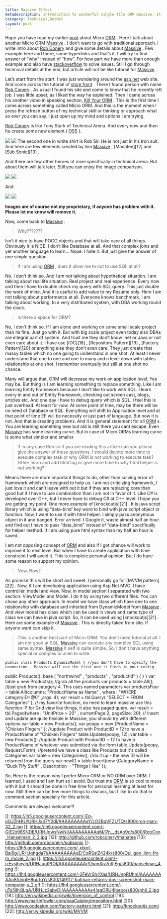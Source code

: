 ```yaml
---
title: Massive Effect
metadescription: Introduction to wonderful single file ORM massive. It is for DotNet by Rob Conery. It is using dynamic of DotNet 4.0.
category: Technical,DotNet
layout: post
---
```

Hope you have read my earlier [post][1] about Micro [ORM][2] . Here I talk about another Micro ORM [Massive][3] . I don’t want to go with traditional approach. I write intro about [Rob Conery][4] and give some details about [Massive][3] . Few example here and there, some hyperlinks and that’s it. I will try to find answer of “why” instead of “how”. For how part we have more than enough example and also have [stackoverflow][5] to solve issues. Still I go through technical details at the end, but article will not be like tutorial for [Massive][3] .

Let’s start from the start. I was just wondering around the [asp.net][6] web site. And come across the tutorial of [store front][7] . There I found person with name [Rob Conery][4] . As usual I found his site and come to know that he recently left job. I was little upset, as I liked the way he explained. Then I came across his another video in speaking section, [Kill Your ORM][8] . This is the first time I come across something called Micro ORM. And this is the moment when I press the refresh button of my technical skill or thinking or approach what so ever you can say. I just open up my mind and options I am trying.
<!--excerpt-->
[Rob Conery][4] is like Tony Stark of Technical Arena. And every now and then he create some new element ( [OSS][9] ).

![](https://lh5.googleusercontent.com/-Eq-pGJZhHtU/URHJx47Y2dI/AAAAAAAAAsY/LO2BqVFZUTQ/s800/iron-man-32_2.jpg) ![](https://lh6.googleusercontent.com/-GIE2x98SNDE/URHJqwsNwNI/AAAAAAAAAqM/l7n__dsAo9o/s800/RobCon_Hanselman_2_2.jpg) The second one in white shirt is Rob Sir. He is not just in his Iron suit. And here are few elements created by him [Massive][3] , [Manatee][12] and [Sub Sonic][13] .



And there are few other heroes of mine specifically in technical arena. But about them will talk later. Still you can enjoy the image comparison.

![](https://lh5.googleusercontent.com/-xtkof-Bai6g/URHJqhgda7I/AAAAAAAAAqE/CqRSsiZ424k/s800/Qui_gon_jinn_from_movie_2.jpg) ![](https://lh3.googleusercontent.com/-jzEvsjhnylg/URHJuutPtOI/AAAAAAAAArY/wmXiv7qRjEg/s800/hanselman_4.png) 

And

![](https://lh4.googleusercontent.com/-2FeVrSh4Xas/URHJnpRUhnI/AAAAAAAAAo8/dvptH8qu1qY/s800/149117-batman-returns-dos-screenshot-main-computer-s_2.gif) ![](https://lh4.googleusercontent.com/-uTs5lIhQLgA/URHJz2abyDI/AAAAAAAAAs4/agORU4lbeoo/s800/phil_2.jpg)



**Images are of course not my proprietary, if anyone has problem with it. Please let me know will remove it.** 

Now, come back to [Massive][3] .

> Why???????

Isn’t it nice to have POCO objects and that will take care of all things. Obviously it is NICE. I don’t like Database at all. And that complex joins and yet another language to learn… Nope. I hate it. But just give the answer of one simple question.

> If I am using [ORM][2] , does it allow me to not to use SQL at all? 

No. I don’t think so. And I am not talking about hypothetical situation. I am talking about real life situation. Real project and real experience. Every now and then I have to double check my query with SQL query. This just double the work of mine. And it is useful to add value to my Resume only. Here I am not talking about performance at all. Everyone knows benchmark. I am talking about working. In a very distributed system, with DBA working round the clock.

> Is there a space for ORM?

No, I don’t think so. If I am alone and working on some small scale project than its fine. Just go with it. But with big scale project even today also DBAs are integral part of system. And trust me they don’t know .net or Java or not even care about it. I have use [IOC][18] , [Repository Pattern][19] , [Factory Pattern][20] or anything else they don’t even care. They just create that massy tables which no one going to understand in one shot. At least I never understand that one to one and one to many and n level down with tables relationship at one shot. I remember eventually but still at one shot no chance.

Many will argue that, ORM will decrease my work on application level. Yes may be. But thing is I am learning something to replace something. Like I am learning Entity Framework because I don’t like to work with SQL. I learn every in and out of Entity Framework, checking out screen cast, blogs, articles etc. And one day I have to debug query which is SQL. I feel this is just overhead. At least for now. At some point of time, may be there will be no need of Database or SQL. Everything will shift to Application level and at that point of time EF will be necessity or just part of language. But now it is not. And that is creating problems. And it is general statement for all [ORM][2] s. You are learning something new but old is still there you cant escape. Even [Massive][3] has some learning curve. But in case of Micro ORMs learning curve is some what simpler and smaller.

> If in any case Rob sir if you are reading this article can you please give the answer of these questions. I should devote more time to execute complex task or why ORM is not working to execute task? Either learn and add html tag or give more time to why html helper is not working?

Means there are more important things to do, other than solving error of framework which are designed to help us. I am not criticizing framework, I just love it and can’t leave with out it but if they are replacing core than good but if I have to use combination than I am not in favor of it. Like C# is developed over C++, but I never have to debug C# at C++ level. I hope you are getting my point. One more example of [knockoutjs][21] . It is java script library which is using “data-bind’ key word to bind with java script object or function. Now, I want to use it with html helper. I simply pass anonymous object in it and banged. Error arrived. I Google it, waste almost half an hour and find out I have to pass “data_bind” instead of “data-bind” specifically for helper method. If I am using pure html syntax than my half an hour is saved.

I am not opposing concept of [ORM][2] and also if I got chance will work to improve it to next level. But when I have to create application with time constraint I will avoid it. This is complete personal opinion. But I do have some reason to support my opinion.



> Now, How?

As promise this will be short and sweet. I personally go for [MVVM pattern][22] . Now, if I am developing application using Asp.Net MVC. I have controller, model and view. Now, in model section I separated with two section. ViewModel and Model. I do it by using two different files. You can chose any other approach. In model we have class which have one to one relationship with database and inherited from DynamicModel from [Massive][3] . And view model has class which can be used in views and same type of class we can have in java script. So, it can be used using [knockoutjs][21] . Here are some example of [Massive][3] . This is directly taken from site. If anyone want can skip it.

> This is another best part of Micro ORM. You don’t need tutorial at all. I am not good at SQL, [Massive][3] can execute any complex SQL using same syntax, [Massive][3] it self is quite simple. So, I don’t have anything special or complex or alien to write.

    public class Products:DynamicModel { //you don't have to specify the connection - Massive will use the first one it finds in your config 
  public Products(): base ( "northwind" , "products" , "productid" ) {
    } 
  } 
  var table = new Products(); //grab all the products 
  var products = table.All(); //just grab from category 4. This uses named parameters 
  var productsFour = table.All(columns: "ProductName as Name" , where : "WHERE categoryID=@0" ,args: 4); 
  var result = tbl.Query( "SELECT * FROM Categories" ); // my favorite function, no need to learn massive use this function :P 
    for Grid view like things, it also has paged query. 
  var result = tbl.Paged(where : "UnitPrice &gt; 20" , currentPage:2, pageSize: 20); // Insert and update are quite flexible in Massive, you should try with different options 
  var table = new Products(); 
  var poopy = new {ProductName = "Chicken Fingers" }; //update Product with ProductID = 12 to have a ProductName of "Chicken Fingers" 
  table.Update(poopy, 12); 
  var table = new Products(); //update Product with ProductID = 12 to have a ProductName of whatever was submitted via the form 
  table.Update(poopy, Request.Form); //pretend we have a class like Products but it's called Categories 
  var table = new Categories(); //do it up - the new ID will be returned from the query 
  var newID = table.Insert(new {CategoryName = "Buck Fify Stuff" , Description = "Things I like" }); 
    

So, Here is the reason why I prefer Micro ORM or NO ORM over ORM. I learned, I used and I am hurt so I avoid. But trust me [ORM][2] is so cool to mess with it but it should be done in free time for personal learning at least for now. Still there can be few more things to discuss, but I like to do that in comment section specially for this article.

Comments are always welcome!!!

 [1]: http://kunjan.in/archives/arrival-of-david-aka-micro-orm
 [2]: http://en.wikipedia.org/wiki/Object-Relational_Mapping
 [3]: https://github.com/robconery/massive
 [4]: http://wekeroad.com/
 [5]: http://stackoverflow.com/
 [6]: http://asp.net
 [7]: http://www.asp.net/mvc/videos/mvc-1/aspnet-mvc-storefront/aspnet-mvc-storefront-part-1-architectural-discussion-and-overview
 [8]: http://ndc2011.macsimum.no/mp4/Day2%20Thursday/Track1%201140-1240.mp4
 [9]: http://en.wikipedia.org/wiki/Open-source_software
 []: https://lh5.googleusercontent.com/-Eq-pGJZhHtU/URHJx47Y2dI/AAAAAAAAAsY/LO2BqVFZUTQ/s800/iron-man-32_2.jpg
 []: https://lh6.googleusercontent.com/-GIE2x98SNDE/URHJqwsNwNI/AAAAAAAAAqM/l7n__dsAo9o/s800/RobCon_Hanselman_2_2.jpg
 [12]: http://github.com/robconery/manatee
 [13]: http://github.com/robconery/subsonic
 []: https://lh5.googleusercontent.com/-xtkof-Bai6g/URHJqhgda7I/AAAAAAAAAqE/CqRSsiZ424k/s800/Qui_gon_jinn_from_movie_2.jpg
 []: https://lh3.googleusercontent.com/-jzEvsjhnylg/URHJuutPtOI/AAAAAAAAArY/wmXiv7qRjEg/s800/hanselman_4.png
 []: https://lh4.googleusercontent.com/-2FeVrSh4Xas/URHJnpRUhnI/AAAAAAAAAo8/dvptH8qu1qY/s800/149117-batman-returns-dos-screenshot-main-computer-s_2.gif
 []: https://lh4.googleusercontent.com/-uTs5lIhQLgA/URHJz2abyDI/AAAAAAAAAs4/agORU4lbeoo/s800/phil_2.jpg
 [18]: http://en.wikipedia.org/wiki/Inversion_of_control
 [19]: http://www.martinfowler.com/eaaCatalog/repository.html
 [20]: http://www.oodesign.com/factory-pattern.html
 [21]: http://knockoutjs.com/
 [22]: http://en.wikipedia.org/wiki/MVVM
